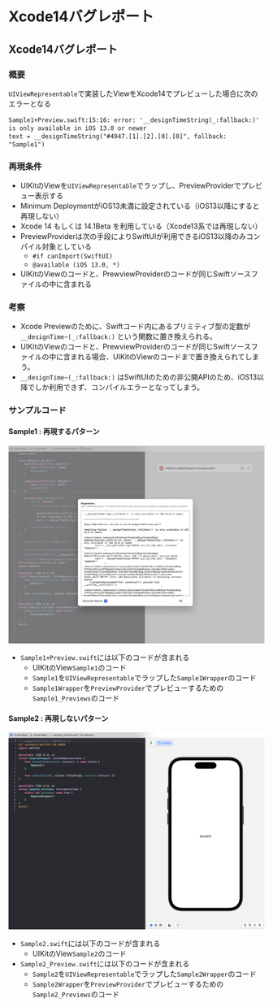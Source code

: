 # Xcode14バグレポート

## Xcode14バグレポート

### 概要
`UIViewRepresentable`で実装したViewをXcode14でプレビューした場合に次のエラーとなる

```
Sample1+Preview.swift:15:16: error: '__designTimeString(_:fallback:)' is only available in iOS 13.0 or newer
text = __designTimeString("#4947.[1].[2].[0].[0]", fallback: "Sample1")
```

### 再現条件    
- UIKitのViewを`UIViewRepresentable`でラップし、PreviewProviderでプレビュー表示する
- Minimum DeploymentがiOS13未満に設定されている（iOS13以降にすると再現しない）
- Xcode 14 もしくは 14.1Beta を利用している（Xcode13系では再現しない）
- PreviewProviderは次の手段によりSwiftUIが利用できるiOS13以降のみコンパイル対象としている
    - `#if canImport(SwiftUI)`
    - `@available (iOS 13.0, *)`
- UIKitのViewのコードと、PrewviewProviderのコードが同じSwiftソースファイルの中に含まれる

### 考察
- Xcode Previewのために、Swiftコード内にあるプリミティブ型の定数が `__designTime~(_:fallback:)` という関数に置き換えられる。
- UIKitのViewのコードと、PrewviewProviderのコードが同じSwiftソースファイルの中に含まれる場合、UIKitのViewのコードまで置き換えられてしまう。
- `__designTime~(_:fallback:)` はSwiftUIのための非公開APIのため、iOS13以降でしか利用できず、コンパイルエラーとなってしまう。

### サンプルコード
#### Sample1 : 再現するパターン
![](Sample1.png)

- `Sample1+Preview.swift`には以下のコードが含まれる
    - UIKitのView`Sample1`のコード
    - `Sample1`を`UIViewRepresentable`でラップした`Sample1Wrapper`のコード
    - `Sample1Wrapper`を`PreviewProvider`でプレビューするための`Sample1_Previews`のコード

#### Sample2 : 再現しないパターン
![](Sample2.png)

- `Sample2.swift`には以下のコードが含まれる
    - UIKitのView`Sample2`のコード
- `Sample2_Preview.swift`には以下のコードが含まれる
    - `Sample2`を`UIViewRepresentable`でラップした`Sample2Wrapper`のコード
    - `Sample2Wrapper`を`PreviewProvider`でプレビューするための`Sample2_Previews`のコード
    


